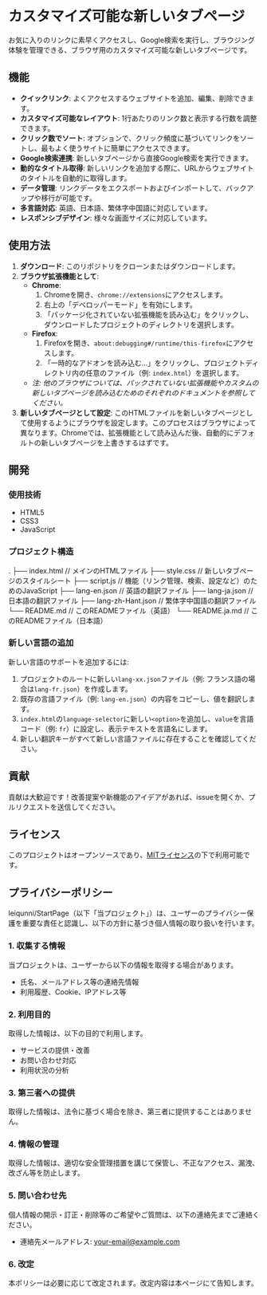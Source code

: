 # カスタマイズ可能な新しいタブページ

お気に入りのリンクに素早くアクセスし、Google検索を実行し、ブラウジング体験を管理できる、ブラウザ用のカスタマイズ可能な新しいタブページです。

## 機能

-   **クイックリンク**: よくアクセスするウェブサイトを追加、編集、削除できます。
-   **カスタマイズ可能なレイアウト**: 1行あたりのリンク数と表示する行数を調整できます。
-   **クリック数でソート**: オプションで、クリック頻度に基づいてリンクをソートし、最もよく使うサイトに簡単にアクセスできます。
-   **Google検索連携**: 新しいタブページから直接Google検索を実行できます。
-   **動的なタイトル取得**: 新しいリンクを追加する際に、URLからウェブサイトのタイトルを自動的に取得します。
-   **データ管理**: リンクデータをエクスポートおよびインポートして、バックアップや移行が可能です。
-   **多言語対応**: 英語、日本語、繁体字中国語に対応しています。
-   **レスポンシブデザイン**: 様々な画面サイズに対応しています。

## 使用方法

1.  **ダウンロード**: このリポジトリをクローンまたはダウンロードします。
2.  **ブラウザ拡張機能として**:
    * **Chrome**:
        1.  Chromeを開き、`chrome://extensions`にアクセスします。
        2.  右上の「デベロッパーモード」を有効にします。
        3.  「パッケージ化されていない拡張機能を読み込む」をクリックし、ダウンロードしたプロジェクトのディレクトリを選択します。
    * **Firefox**:
        1.  Firefoxを開き、`about:debugging#/runtime/this-firefox`にアクセスします。
        2.  「一時的なアドオンを読み込む...」をクリックし、プロジェクトディレクトリ内の任意のファイル（例: `index.html`）を選択します。
    * *注: 他のブラウザについては、パックされていない拡張機能やカスタムの新しいタブページを読み込むためのそれぞれのドキュメントを参照してください。*
3.  **新しいタブページとして設定**: このHTMLファイルを新しいタブページとして使用するようにブラウザを設定します。このプロセスはブラウザによって異なります。Chromeでは、拡張機能として読み込んだ後、自動的にデフォルトの新しいタブページを上書きするはずです。

## 開発

### 使用技術

* HTML5
* CSS3
* JavaScript

### プロジェクト構造

.
├── index.html            // メインのHTMLファイル
├── style.css             // 新しいタブページのスタイルシート
├── script.js             // 機能（リンク管理、検索、設定など）のためのJavaScript
├── lang-en.json          // 英語の翻訳ファイル
├── lang-ja.json          // 日本語の翻訳ファイル
├── lang-zh-Hant.json     // 繁体字中国語の翻訳ファイル
└── README.md             // このREADMEファイル（英語）
└── README.ja.md          // このREADMEファイル（日本語）

### 新しい言語の追加

新しい言語のサポートを追加するには:

1.  プロジェクトのルートに新しい`lang-xx.json`ファイル（例: フランス語の場合は`lang-fr.json`）を作成します。
2.  既存の言語ファイル（例: `lang-en.json`）の内容をコピーし、値を翻訳します。
3.  `index.html`の`language-selector`に新しい`<option>`を追加し、`value`を言語コード（例: `fr`）に設定し、表示テキストを言語名にします。
4.  新しい翻訳キーがすべて新しい言語ファイルに存在することを確認してください。

## 貢献

貢献は大歓迎です！改善提案や新機能のアイデアがあれば、issueを開くか、プルリクエストを送信してください。

## ライセンス

このプロジェクトはオープンソースであり、[MITライセンス](LICENSE)の下で利用可能です。


## プライバシーポリシー

leiqunni/StartPage（以下「当プロジェクト」）は、ユーザーのプライバシー保護を重要な責任と認識し、以下の方針に基づき個人情報の取り扱いを行います。

### 1. 収集する情報
当プロジェクトは、ユーザーから以下の情報を取得する場合があります。
- 氏名、メールアドレス等の連絡先情報
- 利用履歴、Cookie、IPアドレス等

### 2. 利用目的
取得した情報は、以下の目的で利用します。
- サービスの提供・改善
- お問い合わせ対応
- 利用状況の分析

### 3. 第三者への提供
取得した情報は、法令に基づく場合を除き、第三者に提供することはありません。

### 4. 情報の管理
取得した情報は、適切な安全管理措置を講じて保管し、不正なアクセス、漏洩、改ざん等を防止します。

### 5. 問い合わせ先
個人情報の開示・訂正・削除等のご希望やご質問は、以下の連絡先までご連絡ください。

- 連絡先メールアドレス: your-email@example.com

### 6. 改定
本ポリシーは必要に応じて改定されます。改定内容は本ページにて告知します。
